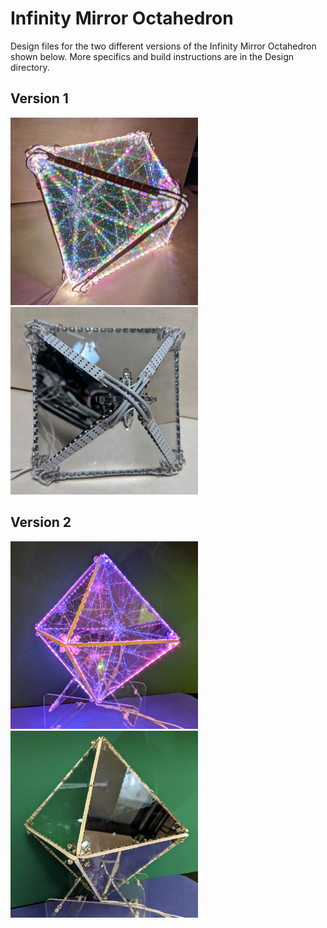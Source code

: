 # Infinity Mirror Octahedron

Design files for the two different versions of the Infinity Mirror Octahedron shown below. More specifics and build instructions are in the Design directory.

## Version 1
<a href="https://www.youtube.com/watch?v=zY7c4jWUfVQ"><img src="./Images/OctahedronOn.jpg" width="300px"></a> <img src="./Images/OctahedronOff.jpg" width="300px">

## Version 2
<a href="https://www.youtube.com/watch?v=zY7c4jWUfVQ"><img src="./Images/OctahedronV2On.jpg" width="300px"></a> <img src="./Images/OctahedronV2Off.jpg" width="300px">
